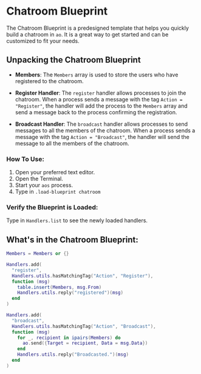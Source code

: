 # Chatroom Blueprint

The Chatroom Blueprint is a predesigned template that helps you quickly build a chatroom in `ao`. It is a great way to get started and can be customized to fit your needs.

## Unpacking the Chatroom Blueprint

- **Members**: The `Members` array is used to store the users who have registered to the chatroom.

- **Register Handler**: The `register` handler allows processes to join the chatroom. When a process sends a message with the tag `Action = "Register"`, the handler will add the process to the `Members` array and send a message back to the process confirming the registration.

- **Broadcast Handler**: The `broadcast` handler allows processes to send messages to all the members of the chatroom. When a process sends a message with the tag `Action = "Broadcast"`, the handler will send the message to all the members of the chatroom.

### How To Use:

1. Open your preferred text editor.
2. Open the Terminal.
3. Start your `aos` process.
4. Type in `.load-blueprint chatroom`

### Verify the Blueprint is Loaded:

Type in `Handlers.list` to see the newly loaded handlers.

## What's in the Chatroom Blueprint:

```lua
Members = Members or {}

Handlers.add(
  "register",
  Handlers.utils.hasMatchingTag("Action", "Register"),
  function (msg)
    table.insert(Members, msg.From)
    Handlers.utils.reply("registered")(msg)
  end
)

Handlers.add(
  "broadcast",
  Handlers.utils.hasMatchingTag("Action", "Broadcast"),
  function (msg)
    for _, recipient in ipairs(Members) do
      ao.send({Target = recipient, Data = msg.Data})
    end
    Handlers.utils.reply("Broadcasted.")(msg)
  end
)
```
